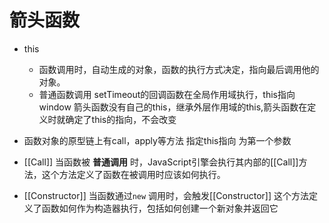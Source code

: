 # 箭头函数

- this
  - 函数调用时，自动生成的对象，函数的执行方式决定，指向最后调用他的对象。
  - 普通函数调用  setTimeout的回调函数在全局作用域执行，this指向window  箭头函数没有自己的this，继承外层作用域的this,箭头函数在定义时就确定了this的指向，不会改变
- 函数对象的原型链上有call，apply等方法  指定this指向 为第一个参数

- [[Call]] 当函数被 **普通调用** 时，JavaScript引擎会执行其内部的[[Call]]方法，这个方法定义了函数在被调用时应该如何执行。
- [[Constructor]] 当函数通过`new` 调用时，会触发[[Constructor]]  这个方法定义了函数如何作为构造器执行，包括如何创建一个新对象并返回它

